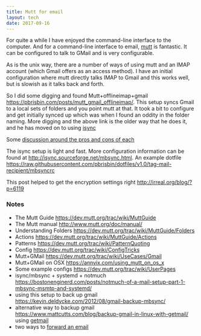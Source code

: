 ```yaml
---
title: Mutt for email
layout: tech
date: 2017-09-16
---
```

For quite a while I have enjoyed the command-line interface to the computer. And for a command-line interface to email, [mutt](https://mutt.org) is fantastic. It can be configured to talk to GMail and is very configurable.

As is the unix way, there are a number of ways of using mutt and an IMAP account (which Gmail offers as an access method). I have an initial configuration where mutt directly talks IMAP to Gmail and this works well, but is slowish as it talks back and forth.

So I did some digging and found Mutt+offlineimap+gmail <https://pbrisbin.com/posts/mutt_gmail_offlineimap/>. This setup syncs Gmail to a local sets of folders and you point mutt at that. It took a bit to configure and get initially synced up which was when I found an oddity in the folder naming. More digging and the above link is the older way that he does it, and he has moved on to using [isync](https://wiki.archlinux.org/index.php/Isync)

Some [discussion around the pros and cons of each](https://groups.google.com/forum/#!topic/mu-discuss/AhgmBAcv-ww)

The isync setup is light and fast. More configuration information can be found at <http://isync.sourceforge.net/mbsync.html>. An example dotfile <https://raw.githubusercontent.com/pbrisbin/dotfiles/v1.0/tag-mail-recipient/mbsyncrc>

This post helped to get the encryption settings right <http://irreal.org/blog/?p=6119>
### Notes

* The Mutt Guide <https://dev.mutt.org/trac/wiki/MuttGuide>
* The Mutt manual <http://www.mutt.org/doc/manual/>
* Understanding Folders <https://dev.mutt.org/trac/wiki/MuttGuide/Folders>
* Actions <https://dev.mutt.org/trac/wiki/MuttGuide/Actions>
* Patterns <https://dev.mutt.org/trac/wiki/PatternQuoting>
* Config <https://dev.mutt.org/trac/wiki/ConfigTricks>
* Mutt+GMail <https://dev.mutt.org/trac/wiki/UseCases/Gmail>
* Mutt+GMail on OSX <https://annvix.com/using_mutt_on_os_x>
* Some example configs <https://dev.mutt.org/trac/wiki/UserPages>
* isync/mbsync + systemd + notmuch <https://bostonenginerd.com/posts/notmuch-of-a-mail-setup-part-1-mbsync-msmtp-and-systemd/>
* using this setup to back up gmail <https://kevin.deldycke.com/2012/08/gmail-backup-mbsync/>
* alternative way to backup gmail <https://www.mattcutts.com/blog/backup-gmail-in-linux-with-getmail/> using [getmail](http://pyropus.ca/software/getmail/configuration.html)
* two ways to [forward an email](http://www.shallowsky.com/blog/linux/mutt-fwd-attachments.html)
